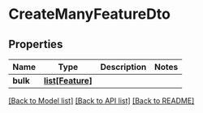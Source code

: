 # CreateManyFeatureDto

## Properties
Name | Type | Description | Notes
------------ | ------------- | ------------- | -------------
**bulk** | [**list[Feature]**](Feature.md) |  | 

[[Back to Model list]](../README.md#documentation-for-models) [[Back to API list]](../README.md#documentation-for-api-endpoints) [[Back to README]](../README.md)

